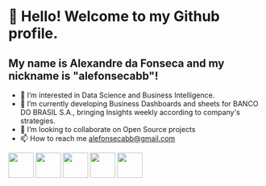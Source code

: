 # 👋 Hello! Welcome to my Github profile.
## My name is **Alexandre da Fonseca** and my nickname is "alefonsecabb"!

- 👀 I’m interested in Data Science and Business Intelligence. 
- 🌱 I’m currently developing Business Dashboards and sheets for BANCO DO BRASIL S.A., bringing Insights weekly according to company's strategies.    
- 💞️ I’m looking to collaborate on Open Source projects 
- 📫 How to reach me alefonsecabb@gmail.com
  
  
<img src="https://cdn.jsdelivr.net/gh/devicons/devicon/icons/visualstudio/visualstudio-plain.svg" width="50" height="50" />             <img src="https://cdn.jsdelivr.net/gh/devicons/devicon/icons/kaggle/kaggle-original-wordmark.svg" width="50" height="50"/>             <img src="https://cdn.jsdelivr.net/gh/devicons/devicon/icons/arduino/arduino-original-wordmark.svg" width="50" height="50"/>             <img src="https://cdn.jsdelivr.net/gh/devicons/devicon/icons/linkedin/linkedin-original.svg" width="50" height="50"/>             <img src="https://cdn.jsdelivr.net/gh/devicons/devicon/icons/python/python-original-wordmark.svg" width="50" height="50" />

          
          

          
          

          


          

<!---
alefonsecabb/alefonsecabb is a ✨ special ✨ repository because its `README.md` (this file) appears on your GitHub profile.
You can click the Preview link to take a look at your changes.
--->
